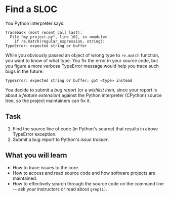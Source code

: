 
Find a SLOC
===========

You Python interpreter says:
```
Traceback (most recent call last):
  File "my_project.py", line 102, in <module>
    if re.match(regular_expression, string):
TypeError: expected string or buffer
```
While you obviously passed an object of wrong type to `re.match` function,
you want to know of what type. You fix the error in your source code, but
you figure a more verbose TypeError message would help you trace such bugs
in the future:
```
TypeError: expected string or buffer; got <type> instead
```
You decide to submit a _bug report_ (or a _wishlist item_, since your report
is about a _feature extension_) against the Python interpreter (CPython)
source tree, so the project maintainers can fix it.

Task
----
1. Find the source line of code (in Python's source) that results in above TypeError exception.
2. Submit a bug report to Python's _issue tracker_.

What you will learn
-------------------
* How to trace issues to the core.
* How to access and read source code and how software projects are maintained.
* How to effectively search through the source code on the command line -- ask your instructors or read about `grep(1)`.
